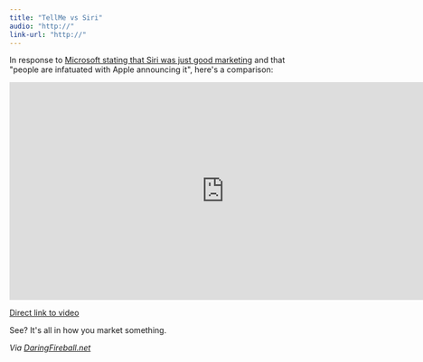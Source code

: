 ```yaml
---
title: "TellMe vs Siri"
audio: "http://"
link-url: "http://"
---
```

<p>In response to <a href="http://9to5mac.com/2011/11/23/microsoft-exec-siri-is-nothing-special-weve-had-it-for-over-a-year/">Microsoft stating that Siri was just good marketing</a> and that "people are infatuated with Apple announcing it", here's a comparison:</p>
<p><iframe width="759" height="386" src="http://www.youtube.com/embed/SHoukZpMhDE" frameborder="0" allowfullscreen></iframe></p>
<p><a href="http://www.youtube.com/watch?v=SHoukZpMhDE">Direct link to video</a></p>
<p>See? It's all in how you market something.</p>
<p><em>Via <a href="http://daringfireball.net/linked/2011/11/25/tellme-vs-siri">DaringFireball.net</a></em></p>
